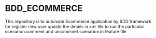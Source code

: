 # BDD_ECOMMERCE
This repository is to automate Ecommerce application by BDD framework
for register new user update the details in xml file
to run the particular scenarion comment and uncommnet scenarion in feature file
